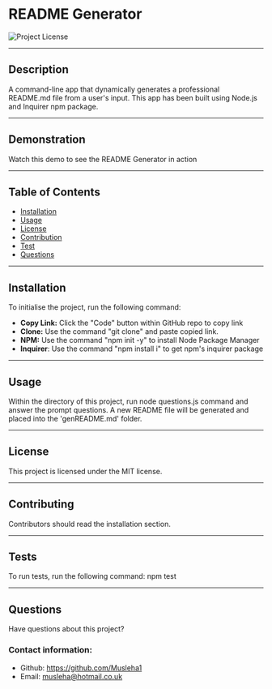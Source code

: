 # README Generator
  ![Project License](https://img.shields.io/badge/license-MIT-yellow.svg)

______________________________________________________________________________________

## Description

A command-line app that dynamically generates a professional README.md file from a user's input. This app has been built using Node.js and Inquirer npm package. 

______________________________________________________________________________________

## Demonstration

Watch this demo to see the README Generator in action

_____________________________________________________________________________________

## Table of Contents

- [Installation](#installation)
- [Usage](#usage)
- [License](#license)
- [Contribution](#contributing)
- [Test](#tests)
- [Questions](#questions)

_______________________________________________________________________________________

## Installation

To initialise the project, run the following command:

- **Copy Link:** Click the "Code" button within GitHub repo to copy link
- **Clone:** Use the command "git clone" and paste copied link.
- **NPM:** Use the command "npm init -y" to install Node Package Manager
- **Inquirer**: Use the command "npm install i" to get npm's inquirer package


_______________________________________________________________________________________

## Usage

 Within the directory of this project, run node questions.js command and answer the prompt questions. A new README file will be generated and placed into the 'genREADME.md' folder.

_______________________________________________________________________________________

## License

This project is licensed under the MIT license.

________________________________________________________________________________________

## Contributing

Contributors should read the installation section.

________________________________________________________________________________________

## Tests

To run tests, run the following command: npm test

________________________________________________________________________________________

## Questions

Have questions about this project? 

### Contact information:

* Github: https://github.com/Musleha1
* Email: musleha@hotmail.co.uk
